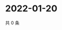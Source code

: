 # 2022-01-20

共 0 条

<!-- BEGIN WEIBO -->
<!-- 最后更新时间 Thu Jan 20 2022 11:10:46 GMT+0800 (China Standard Time) -->

<!-- END WEIBO -->
